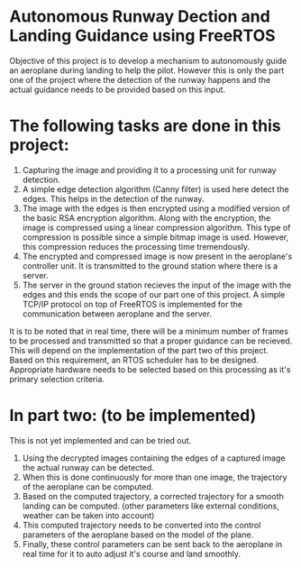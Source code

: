 # Autonomous Runway Dection and Landing Guidance using FreeRTOS
Objective of this project is to develop a mechanism to autonomously guide an aeroplane during landing to help the pilot. 
However this is only the part one of the project where the detection of the runway happens and the actual guidance needs to be provided based on this input. 

# The following tasks are done in this project: 
1. Capturing the image and providing it to a processing unit for runway detection.
2. A simple edge detection algorithm (Canny filter) is used here detect the edges. This helps in the detection of the runway. 
3. The image with the edges is then encrypted using a modified version of the basic RSA encryption algorithm. Along with the encryption, the image is compressed using a linear compression algorithm. This type of compression is possible since a simple bitmap image is used. However, this compression reduces the processing time tremendously. 
4. The encrypted and compressed image is now present in the aeroplane's controller unit. It is transmitted to the ground station where there is a server.
5. The server in the ground station recieves the input of the image with the edges and this ends the scope of our part one of this project. 
A simple TCP/IP protocol on top of FreeRTOS is implemented for the communication between aeroplane and the server.

It is to be noted that in real time, there will be a minimum number of frames to be processed and transmitted so that a proper guidance can be recieved. This will depend on the implementation of the part two of this project. Based on this requirement, an RTOS scheduler has to be designed. Appropriate hardware needs to be selected based on this processing as it's primary selection criteria.



# In part two: (to be implemented) 
This is not yet implemented and can be tried out. 
1. Using the decrypted images containing the edges of a captured image the actual runway can be detected. 
2. When this is done continuously for more than one image, the trajectory of the aeroplane can be computed. 
3. Based on the computed trajectory, a corrected trajectory for a smooth landing can be computed. (other parameters like external conditions, weather can be taken into account)
4. This computed trajectory needs to be converted into the control parameters of the aeroplane based on the model of the plane.
5. Finally, these control parameters can be sent back to the aeroplane in real time for it to auto adjust it's course and land smoothly. 

